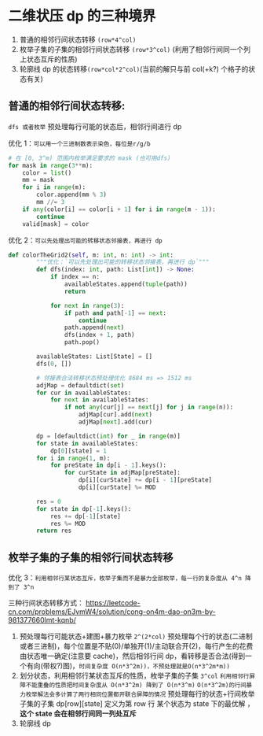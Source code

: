 # 二维状压 dp 的三种境界

1. 普通的相邻行间状态转移 `(row*4^col)`
2. 枚举子集的子集的相邻行间状态转移 `(row*3^col)` (利用了相邻行间同一个列上状态互斥的性质)
3. 轮廓线 dp 的状态转移`(row*col*2^col)`(当前的解只与前 col(+k?) 个格子的状态有关)

## 普通的相邻行间状态转移:

`dfs 或者枚举` 预处理每行可能的状态后，相邻行间进行 dp

优化 1：`可以用一个三进制数表示染色，每位是r/g/b`

```Python
# 在 [0, 3^m) 范围内枚举满足要求的 mask (也可用dfs)
for mask in range(3**m):
    color = list()
    mm = mask
    for i in range(m):
        color.append(mm % 3)
        mm //= 3
    if any(color[i] == color[i + 1] for i in range(m - 1)):
        continue
    valid[mask] = color
```

优化 2：`可以先处理出可能的转移状态邻接表，再进行 dp`

```Python
def colorTheGrid2(self, m: int, n: int) -> int:
        """优化：`可以先处理出可能的转移状态邻接表，再进行 dp`"""
        def dfs(index: int, path: List[int]) -> None:
            if index == n:
                availableStates.append(tuple(path))
                return

            for next in range(3):
                if path and path[-1] == next:
                    continue
                path.append(next)
                dfs(index + 1, path)
                path.pop()

        availableStates: List[State] = []
        dfs(0, [])

        # 邻接表合法转移状态预处理优化 8684 ms => 1512 ms
        adjMap = defaultdict(set)
        for cur in availableStates:
            for next in availableStates:
                if not any(cur[j] == next[j] for j in range(n)):
                    adjMap[cur].add(next)
                    adjMap[next].add(cur)

        dp = [defaultdict(int) for _ in range(m)]
        for state in availableStates:
            dp[0][state] = 1
        for i in range(1, m):
            for preState in dp[i - 1].keys():
                for curState in adjMap[preState]:
                    dp[i][curState] += dp[i - 1][preState]
                    dp[i][curState] %= MOD

        res = 0
        for state in dp[-1].keys():
            res += dp[-1][state]
            res %= MOD
        return res
```

## 枚举子集的子集的相邻行间状态转移

优化 3：`利用相邻行某状态互斥，枚举子集而不是暴力全部枚举，每一行的复杂度从 4^n 降到了 3^n`

三种行间状态转移方式：
https://leetcode-cn.com/problems/EJvmW4/solution/cong-on4m-dao-on3m-by-981377660lmt-kqnb/

1. 预处理每行可能状态+建图+暴力枚举 `2^(2*col)`
   预处理每个行的状态(二进制或者三进制)，每个位置是不贴(0)/单独开(1)/主动联合开(2)，每行产生的花费由状态唯一确定(注意要 cache)，然后相邻行间 dp，看转移是否合法(得到一个有向(带权?)图)，`时间复杂度 O(n*3^2m))，不预处理就是O(n*3^2m*m))`
2. 划分状态，利用相邻行某状态互斥的性质，枚举子集的子集 `3^col`
   `利用相邻行屏障不能重叠的性质把时间复杂度从 O(n*3^2m) 降到了 O(n*3^m)`
   `O(n*3^2m)的行间暴力枚举解法会多计算了两行相同位置都开联合屏障的情况`
   预处理每行的状态+行间枚举子集的子集
   dp[row][state] 定义为第 row 行 某个状态为 state 下的最优解 ，**这个 state 会在相邻行间同一列处互斥**
3. 轮廓线 dp
